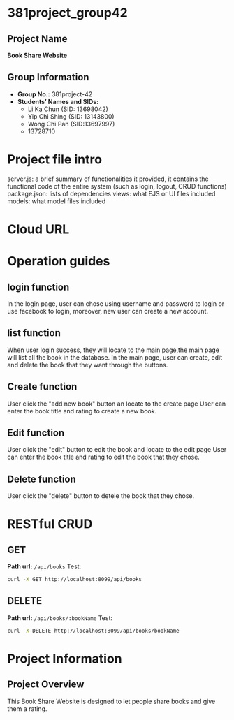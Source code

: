 # 381project_group42
## Project Name
**Book Share Website**
## Group Information
- **Group No.:** 381project-42
- **Students’ Names and SIDs:**
  - Li Ka Chun (SID: 13698042)
  - Yip Chi Shing (SID: 13143800)
  - Wong Chi Pan (SID:13697997)
  - 13728710

# Project file intro

  server.js: a brief summary of functionalities it provided,
  it contains the functional code of the entire system (such as login, logout, CRUD functions)
  package.json: lists of dependencies
  views: what EJS or UI files included
  models: what model files included
# Cloud URL

# Operation guides
  ## login function
  In the login page, user can chose using username and password to login or use facebook to login, 
  moreover, new user can create a new account.
  ## list function
  When user login success, they will locate to the main page,the main page will list all the book in
  the database.
  In the main page, user can create, edit and delete the book that they want through the buttons.
  ## Create function
  User click the "add new book" button an locate to the create page
  User can enter the book title and rating to create a new book.
  ## Edit function
  User click the "edit" button to edit the book and locate to the edit page
  User can enter the book title and rating to edit the book that they chose.
  ## Delete function
  User click the "delete" button to detele the book that they chose.

# RESTful CRUD
  ## GET
  **Path url:** `/api/books`
  Test:
  ```bash
  curl -X GET http://localhost:8099/api/books
  ```
  ## DELETE
  **Path url:** `/api/books/:bookName`
  Test:
  ```bash
  curl -X DELETE http://localhost:8099/api/books/bookName
  ```
# Project Information



## Project Overview
This Book Share Website is designed to let people share books and give them a rating.
